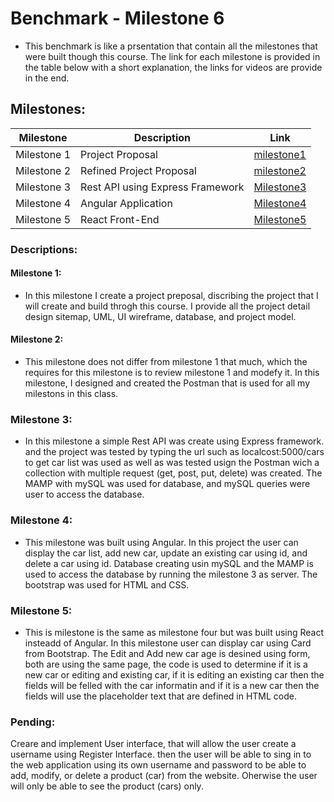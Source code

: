 # Benchmark - Milestone 6

- This benchmark is like a prsentation that contain all the milestones that were built though this course. The link for each milestone is provided in the table below with a short explanation, the links for videos are provide in the end.


## Milestones:

|Milestone|Description|Link|
|--|--|--
|Milestone 1|Project Proposal|[milestone1](https://github.com/sqiji/cst391/blob/main/milestones/milestone1/milestone1.md)
|Milestone 2|Refined Project Proposal|[milestone2](https://github.com/sqiji/cst391/blob/main/milestones/milestone2/milestone2.md)
|Milestone 3|Rest API using Express Framework|[Milestone3](https://github.com/sqiji/cst391/blob/main/milestones/milestone3/milestone3.md)
|Milestone 4|Angular Application|[Milestone4](https://github.com/sqiji/cst391/blob/main/milestones/milestone4/milestone4.md)
|Milestone 5|React Front-End|[Milestone5](https://github.com/sqiji/cst391/blob/main/milestones/milestone5/milestone5.md)


### Descriptions:
#### Milestone 1: 
- In this milestone I create a project preposal, discribing the project that I will create and build throgh this course. I provide all the project detail design sitemap, UML, UI wireframe, database, and project model.

#### Milestone 2:
- This milestone does not differ from milestone 1 that much, which the requires for this milestone is to review milestone 1 and modefy it. In this milestone, I designed and created the Postman that is used for all my milestons in this class. 

### Milestone 3: 
- In this milestone a simple Rest API was create using Express framework. and the project was tested by typing the url such as localcost:5000/cars to get car list was used as well as was tested usign the Postman wich a collection with multiple request (get, post, put, delete) was created. The MAMP with mySQL was used for database, and mySQL queries were user to access the database.

### Milestone 4:
- This milestone was built using Angular. In this project the user can display the car list, add new car, update an existing car using id, and delete a car using id. Database creating usin mySQL and the MAMP is used to access the database by running the milestone 3 as server. The bootstrap was used for HTML and CSS.

### Milestone 5:
- This is milestone is the same as milestone four but was built using React insteadd of Angular. In this milestone user can display car using Card from Bootstrap. The Edit and Add new car age is desined using form, both are using the same page, the code is used to determine if it is a new car or editing and existing car, if it is editing an existing car then the fields will be felled with the car informatin and if it is a new car then the fields will use the placeholder text that are defined in HTML code.


### Pending:
Creare and implement User interface, that will allow the user create a username using Register Interface. then the user will be able to sing in to the web application using its own username and password to be able to add, modify, or delete a product (car) from the website. Oherwise the user will only be able to see the product (cars) only.